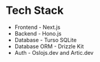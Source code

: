 
# Tech Stack

- Frontend - Next.js
- Backend - Hono.js
- Database - Turso SQLite
- Database ORM - Drizzle Kit
- Auth - Oslojs.dev and Artic.dev